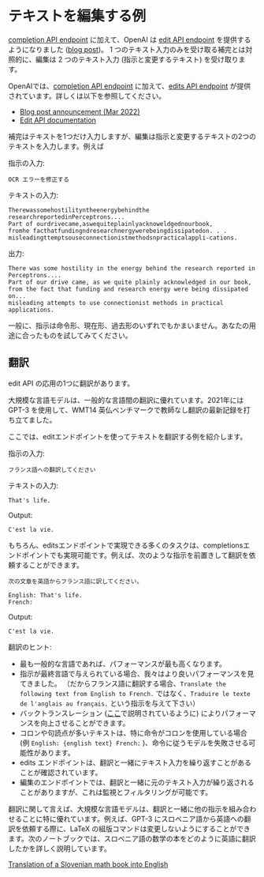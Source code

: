 # テキストを編集する例

[completion API endpoint][Completion API Docs] に加えて、OpenAI は [edit API endpoint][Edit API Docs] を提供するようになりました ([blog post][GPT3 Edit Blog Post])。 1 つのテキスト入力のみを受け取る補完とは対照的に、編集は 2 つのテキスト入力 (指示と変更するテキスト) を受け取ります。

OpenAIでは、[completion API endpoint][Completion API Docs] に加えて、[edits API endpoint][Edit API Docs] が提供されています。詳しくは以下を参照してください。

* [Blog post announcement (Mar 2022)][GPT3 Edit Blog Post]
* [Edit API documentation][Edit API Docs]

補完はテキストを1つだけ入力しますが、編集は指示と変更するテキストの2つのテキストを入力します。例えば

指示の入力:

```text
OCR エラーを修正する
```

テキストの入力:

```text
Therewassomehostilityntheenergybehindthe researchreportedinPerceptrons.... 
Part of ourdrivecame,aswequiteplainlyacknoweldgednourbook, 
fromhe facthatfundingndresearchnergywerebeingdissipatedon. . . 
misleadingttemptsouseconnectionistmethodsnpracticalappli-cations.
```

出力:

```text
There was some hostility in the energy behind the research reported in Perceptrons.... 
Part of our drive came, as we quite plainly acknowledged in our book, 
from the fact that funding and research energy were being dissipated on... 
misleading attempts to use connectionist methods in practical applications.
```

一般に、指示は命令形、現在形、過去形のいずれでもかまいません。あなたの用途に合ったものを試してみてください。

## 翻訳

edit API の応用の1つに翻訳があります。

大規模な言語モデルは、一般的な言語間の翻訳に優れています。2021年には GPT-3 を使用して、WMT14 英仏ベンチマークで教師なし翻訳の最新記録を打ち立てました。

ここでは、editエンドポイントを使ってテキストを翻訳する例を紹介します。

指示の入力:

```text
フランス語への翻訳してください
```

テキストの入力:

```text
That's life.
```

Output:

```text
C'est la vie.
```

もちろん、editsエンドポイントで実現できる多くのタスクは、completionsエンドポイントでも実現可能です。例えば、次のような指示を前置きして翻訳を依頼することができます。

```text
次の文章を英語からフランス語に訳してください。

English: That's life.
French:
```

Output:

```text
C'est la vie.
```

翻訳のヒント:

* 最も一般的な言語であれば、パフォーマンスが最も高くなります。
* 指示が最終言語で与えられている場合、我々はより良いパフォーマンスを見てきました。
（だからフランス語に翻訳する場合、`Translate the following text from English to French.` ではなく、`Traduire le texte de l'anglais au français.` という指示を与えて下さい）
* バックトランスレーション ([ここ](https://arxiv.org/abs/2110.05448)で説明されているように) によりパフォーマンスを向上させることができます。
* コロンや句読点が多いテキストは、特に命令がコロンを使用している場合 (例 `English: {​​​​english text}​​​​ French:` )、命令に従うモデルを失敗させる可能性があります。
* edits エンドポイントは、翻訳と一緒にテキスト入力を繰り返すことがあることが確認されています。
* 編集のエンドポイントでは、翻訳と一緒に元のテキスト入力が繰り返されることがありますが、これは監視とフィルタリングが可能です。


翻訳に関して言えば、大規模な言語モデルは、翻訳と一緒に他の指示を組み合わせることに特に優れています。例えば、GPT-3 にスロベニア語から英語への翻訳を依頼する際に、LaTeX の組版コマンドは変更しないようにすることができます。次のノートブックでは、スロベニア語の数学の本をどのように英語に翻訳したかを詳しく説明しています。

[Translation of a Slovenian math book into English](examples/book_translation/translate_latex_book.ipynb)

<!--
# Text editing examples

In addition to the [completions API endpoint][Completion API Docs], OpenAI offers an [edits API endpoint][Edit API Docs]. Read more at:

* [Blog post announcement (Mar 2022)][GPT3 Edit Blog Post]
* [Edit API documentation][Edit API Docs]

In contrast to completions, which only take a single text input, edits take two text inputs: the instruction and the text to be modified. For example:

Instruction input:

```text
Fix the OCR errors
```

Text input:

```text
Therewassomehostilityntheenergybehindthe researchreportedinPerceptrons....Part of ourdrivecame,aswequiteplainlyacknoweldgednourbook,fromhe facthatfundingndresearchnergywerebeingdissipatedon. . .misleadingttemptsouseconnectionistmethodsnpracticalappli-cations.
```

[Output](https://beta.openai.com/playground/p/5W5W6HHlHrGsLu1cpx0VF4qu):

```text
There was some hostility in the energy behind the research reported in Perceptrons....Part of our drive came, as we quite plainly acknowledged in our book, from the fact that funding and research energy were being dissipated on...misleading attempts to use connectionist methods in practical applications.
```

In general, instructions can be imperative, present tense, or past tense. Experiment to see what works best for your use case.

## Translation

One application of the edit API is translation.

Large language models are excellent at translating across common languages. In 2021, [GPT-3 set](https://arxiv.org/abs/2110.05448) a new state-of-the-art record in unsupervised translation on the WMT14 English-French benchmark.

Here's an example of how to translate text using the edits endpoint:

Instruction input:

```text
translation into French
```

Text input:

```text
That's life.
```

[Output](https://beta.openai.com/playground/p/6JWAH8a4ZbEafSDyRsSVdgKr):

```text
C'est la vie.
```

Of course, many tasks that can be accomplished with the edits endpoint can also be done by the completions endpoint too. For example, you can request a translate by prepending an instruction as follows:

```text
Translate the following text from English to French.

English: That's life.
French:
```

[Output](https://beta.openai.com/playground/p/UgaPfgjBNTRRPeNcMSNtGzcu):

```text
 C'est la vie.
```

Tips for translation:

* Performance is best on the most common languages
* We've seen better performance when the instruction is given in the final language (so if translating into French, give the instruction `Traduire le texte de l'anglais au français.` rather than `Translate the following text from English to French.`)
* Backtranslation (as described [here](https://arxiv.org/abs/2110.05448)) can also increase performance
* Text with colons and heavy punctuation can trip up the instruction-following models, especially if the instruction uses colons (e.g., `English: {english text} French:`)
* The edits endpoint sometimes repeats the original text input alongside the translation, which can be monitored and filtered

When it comes to translation, large language models particularly shine at combining other instructions alongside translation. For example, you can ask GPT-3 to translate Slovenian to English but keep all LaTeX typesetting commands unchanged. The following notebook details how we translated a Slovenian math book into English:

[Translation of a Slovenian math book into English](examples/book_translation/translate_latex_book.ipynb)
-->

[Edit API Docs]: https://beta.openai.com/docs/api-reference/edits
[Completion API Docs]: https://beta.openai.com/docs/api-reference/completions
[GPT3 Edit Blog Post]: https://openai.com/blog/gpt-3-edit-insert/
